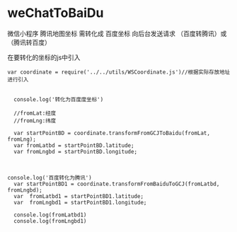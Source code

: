 # weChatToBaiDu
微信小程序   腾讯地图坐标 需转化成 百度坐标    向后台发送请求  （百度转腾讯）或（腾讯转百度）

在要转化的坐标的js中引入

    var coordinate = require('../../utils/WSCoordinate.js')//根据实际存放地址进行引入


      console.log('转化为百度度坐标')
      
      //fromLat:经度
      //fromLng:纬度
      
      var startPointBD = coordinate.transformFromGCJToBaidu(fromLat, fromLng);
      var fromLatbd = startPointBD.latitude;
      var fromLngbd = startPointBD.longitude;
      
      
     
    console.log('百度转化为腾讯')
      var startPointBD1 = coordinate.transformFromBaiduToGCJ(fromLatbd, fromLngbd);
      var  fromLatbd1 = startPointBD1.latitude;
      var  fromLngbd1 = startPointBD1.longitude;

      console.log(fromLatbd1)
      console.log(fromLngbd1)
